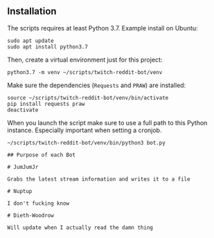 ## Installation

The scripts requires at least Python 3.7. Example install on Ubuntu:

```shell script
sudo apt update
sudo apt install python3.7
```

Then, create a virtual environment just for this project:

```shell script
python3.7 -m venv ~/scripts/twitch-reddit-bot/venv
```  

Make sure the dependencies (`Requests` and `PRAW`) are installed:
```shell script
source ~/scripts/twitch-reddit-bot/venv/bin/activate
pip install requests praw
deactivate
```

When you launch the script make sure to use a full path to this Python instance. Especially important when setting a cronjob.

```shell script
~/scripts/twitch-reddit-bot/venv/bin/python3 bot.py

## Purpose of each Bot

# JumJumJr

Grabs the latest stream information and writes it to a file

# Nuptup

I don't fucking know

# Dieth-Woodrow

Will update when I actually read the damn thing


